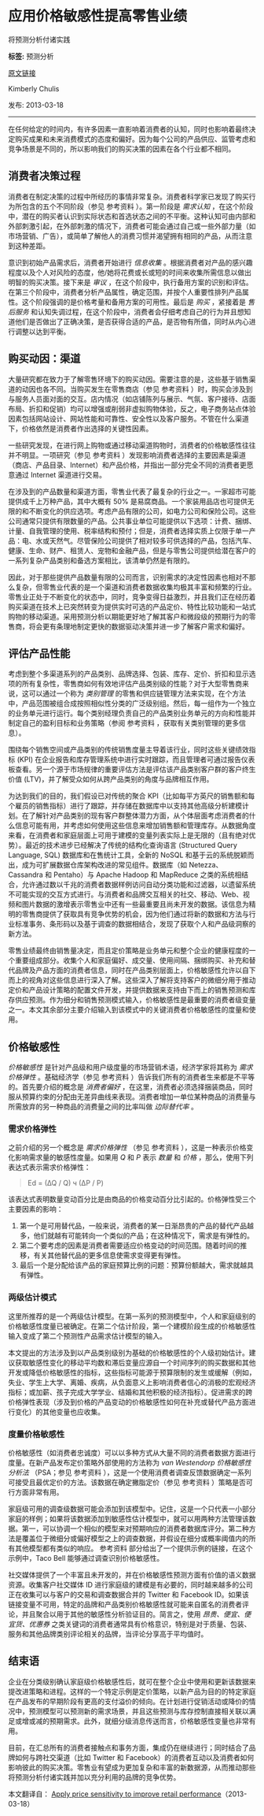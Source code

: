 # 应用价格敏感性提高零售业绩
将预测分析付诸实践

**标签:** 预测分析

[原文链接](https://developer.ibm.com/zh/articles/ba-price-sensitivity/)

Kimberly Chulis

发布: 2013-03-18

* * *

在任何给定的时间内，有许多因素一直影响着消费者的认知，同时也影响着最终决定购买成果和未来消费模式的态度和偏好。因为每个公司的产品供应、监管考虑和竞争场景是不同的，所以影响我们的购买决策的因素在各个行业都不相同。

## 消费者决策过程

消费者在制定决策的过程中所经历的事情非常复杂。消费者科学家已发现了购买行为所包含的五个不同阶段（参见 参考资料 ）。第一阶段是 _需求认知_ ，在这个阶段中，潜在的购买者认识到实际状态和首选状态之间的不平衡。这种认知可由内部和外部刺激引起，在外部刺激的情况下，消费者可能会通过自己或一些外部力量（如市场营销、广告），或简单了解他人的消费习惯并渴望拥有相同的产品，从而注意到这种差距。

意识到初始产品需求后，消费者开始进行 _信息收集_ 。根据消费者对产品的感兴趣程度以及个人对风险的态度，他/她将花费或长或短的时间来收集所需信息以做出明智的购买决策。接下来是 _审议_ ，在这个阶段中，执行备用方案的识别和评估。在第三个阶段中，消费者分析产品属性，确定范围，并按个人重要性排列产品属性。这个阶段强调的是价格考量和备用方案的可用性。最后是 _购买_ ，紧接着是 _售后服务_ 和认知失调过程，在这个阶段中，消费者会仔细考虑自己的行为并且想知道他们是否做出了正确决策，是否获得合适的产品，是否物有所值，同时从内心进行调整以达到平衡。

## 购买动因：渠道

大量研究都在致力于了解零售环境下的购买动因。需要注意的是，这些基于销售渠道的动因也各不同。当购买发生在零售商店（参见 参考资料 ）时，购买会涉及到与服务人员面对面的交互。店内情况（如店铺陈列与展示、气氛、客户接待、店面布局、折扣和促销）均可以增强或削弱非虚拟购物体验，反之，电子商务站点体验因素包括网站设计、网站性能和可靠性、安全性以及客户服务。不管在什么渠道下，价格依然是消费者作出选择的关键性因素。

一些研究发现，在进行网上购物或通过移动渠道购物时，消费者的价格敏感性往往并不明显。一项研究（参见 参考资料 ）发现影响消费者选择的主要因素是渠道（商店、产品目录、Internet）和产品价格，并指出一部分完全不同的消费者更愿意通过 Internet 渠道进行交易。

在涉及到的产品数量和渠道方面，零售业代表了最复杂的行业之一。一家超市可能提供成千上万种产品，其中大概有 50% 是易腐商品。一个家装用品店也可提供无限的和不断变化的供应选项。考虑产品有限的公司，如电力公司和保险公司。这些公司通常只提供有限数量的产品。公共事业单位可能提供以下选项：计费、捆绑、计量、自我管理的使用、税率结构和预付；但是，消费者选择实质上仅限于单一产品：电、水或天然气。尽管保险公司提供了相对较多可供选择的产品，包括汽车、健康、生命、财产、租赁人、宠物和金融产品，但是与零售公司提供给潜在客户的一系列复杂产品类别和备选方案相比，该清单仍然是有限的。

因此，对于那些提供产品数量有限的公司而言，识别需求的决定性因素也相对不那么复杂，但零售业代表的是一个渠道和消费者数据收集均极其丰富和频繁的行业。零售业正处于不断变化的状态中，同时，竞争变得日益激烈，并且我们正在经历着购买渠道在技术上已突然转变为提供实时可选的产品定价、特性比较功能和一站式购物的移动渠道。采用预测分析以期能更好地了解其客户和微段级的预期行为的零售商，将会更有条理地制定更快的数据驱动决策并进一步了解客户需求和偏好。

## 评估产品性能

考虑到整个多渠道系列的产品类别、品牌选择、包装、库存、定价、折扣和显示选项的所有复杂性，零售商如何有效地评估产品类别级的性能？对于大型零售商来说，这可以通过一个称为 _类别管理_ 的零售和供应链管理方法来实现，在个方法中，产品范围被组合成按照相似性分类的广泛级别组。然后，每一组作为一个独立的业务单元进行运行。每个类别经理负责自己的产品类别业务单元的方向和性能并制定自己的盈利目标和业务策略（参阅 参考资料 ，获取有关类别管理的更多信息）。

围绕每个销售空间或产品类别的传统销售度量主导着该行业，同时这些关键绩效指标 (KPI) 在企业报告和库存管理系统中进行实时跟踪，而且管理者可通过报告仪表板查看。另一个源于市场规律的重要评估方法是评估该产品类别客户群的客户终生价值 (LTV)，并了解受众如何从跨产品类别的角度与品牌相互作用。

为达到我们的目的，我们假设已对传统的聚合 KPI（比如每平方英尺的销售额和每个雇员的销售指标）进行了跟踪，并存储在数据库中以支持其他高级分析建模计划。在了解针对产品类别的现有客户群整体潜力方面，从个体层面考虑消费者的什么信息可能有用，并考虑如何使用这些信息来增加销售额和管理库存。从数据角度来看，在消费者和家庭层面上可用于建模的变量列表实际上是无限的（且有绝对优势）。最近的技术进步已经解决了传统的结构化查询语言 (Structured Query Language, SQL) 数据库和在售统计工具，全新的 NoSQL 和基于云的系统脱颖而出，成为可扩展数据仓库架构改进的常见组件。数据库（如 Netezza、Cassandra 和 Pentaho）与 Apache Hadoop 和 MapReduce 之类的系统相结合，允许通过数以千兆的消费者数据样例访问自动分类功能和过滤器，以遗留系统不可能实现的交互方式进行。与消费者和品牌交互相关的社交、移动、Web、视频和图片数据的激增表示零售业中还有一些最重要且尚未开发的数据。该信息为精明的零售商提供了获取具有竞争优势的机会，因为他们通过将新的数据和方法与行业标准事务、条形码以及基于调查的数据相结合，发现了获取个人和产品级洞察的新方法。

零售业绩最终由销售量决定，而且定价策略是业务单元和整个企业的健康程度的一个重要组成部分。收集个人和家庭偏好、成交量、使用间隔、捆绑购买、补充和替代品牌及产品方面的消费者信息，同时在产品类别层面上，价格敏感性允许以自下而上的视角对这些信息进行深入了解。这些深入了解将支持客户的微细分用于推动定价和产品设计策略的配置文件开发，并提供数据来支持由下而上的销售预测和库存供应预测。作为细分和销售预测模式输入，价格敏感性是最重要的消费者级变量之一。本文其余部分主要介绍输入到该模式中的关键消费者价格敏感性的度量和使用。

## 价格敏感性

_价格敏感性_ 是针对产品级和用户级度量的市场营销术语，经济学家将其称为 _需求价格弹性_ 。基础经济学（参见 参考资料 ）告诉我们所有的消费者生来都是不平等的。首先要介绍的概念是 _消费者偏好_ ，在这里，消费者必须选择捆装商品，同时服从预算约束的分配由无差异曲线来表现。消费者增加一单位某种商品的消费量与所需放弃的另一种商品的消费量之间的比率叫做 _边际替代率_ 。

### 需求价格弹性

之前介绍的另一个概念是 _需求价格弹性_ （参见 参考资料 ），这是一种表示价格变化影响需求量的敏感性度量。如果用 _Q_ 和 _P_ 表示 _数量_ 和 _价格_ ，那么，使用下列表达式表示需求价格弹性：

> Ed = (∆Q / Q) ч (∆P / P)

该表达式表明数量变动百分比是由商品的价格变动百分比引起的。价格弹性受三个主要因素的影响：

1. 第一个是可用替代品，一般来说，消费者的某一日渐昂贵的产品的替代产品越多，他们就越有可能转向一个类似的产品；在这种情况下，需求是有弹性的。
2. 第二个要考虑的因素是消费者需要适应价格变动的时间范围。随着时间的推移，有关其他替代品的更多信息使需求变得更有弹性。
3. 最后一个是分配给该产品的家庭预算比例的问题：预算份额越大，需求就越具有弹性。

### 两级估计模式

这里所推荐的是一个两级估计模型。在第一系列的预测模型中，个人和家庭级别的价格敏感性度量已被确定。在第二个估计阶段，第一个建模阶段生成的价格敏感性输入变成了第二个预测性产品需求估计模型的输入。

本文提出的方法涉及到以产品类别级别为基础的价格敏感性的个人级初始估计。建议获取敏感性变化的移动平均数和滞后变量应源自一个时间序列的购买数据和其他开发或降低价格敏感性的指标，这些指标可能源于预算限制的发生或缓解（例如，失业、学生上大学、离婚、疾病，从负面意义上影响消费者信心的消极的宏观经济指标；或加薪、孩子完成大学学业、结婚和其他积极的经济指标）。促进需求的跨价格弹性表现（涉及到价格的产品变动的价格敏感性如何在补充或替代产品方面进行变化）的其他变量也应收集。

### 度量价格敏感性

价格敏感性（如消费者忠诚度）可以以多种方式从大量不同的消费者数据方面进行度量。在新产品发布定价策略外部使用的方法称为 _van Westendorp 价格敏感性分析法_ （PSA；参见 参考资料 ），这是一个使用消费者调查反馈数据确定一系列可接受且最优定价的方法。该数据在确定撇脂定价（参见 参考资料 ）策略是否可行方面非常有用。

家庭级可用的调查级数据可能会添加到该模型中。记住，这是一个只代表一小部分家庭的样例；如果将该数据添加到敏感性估计模型中，就可以用两种方法管理该数据。第一，可以协调一个相似的模型来对预期响应的消费者数据库评分。第二种方法是覆盖位于微细分或偏好模型之上的调查数据，并假设在细分或概率阈值内的所有其他模型都有类似的响应。 参考资料 部分给出了一个提供示例的链接，在这个示例中，Taco Bell 能够通过调查识别价格敏感性。

社交媒体提供了一个丰富且未开发的，并在价格敏感性预测方面有价值的语义数据资源。收集客户社交媒体 ID 进行家庭级的建模是有必要的，同时越来越多的公司正在收集可以与客户的交易和调查数据合并的 Twitter 和 Facebook ID。如果该链接变量不可用，特定的品牌和产品类别价格敏感性就可能来自匿名的消费者评论，并且聚合以用于其他的敏感性分析验证目的。简言之，使用 _昂贵、便宜、便宜货、优惠券_ 之类关键词的消费者通常具有价格意识，特别是对于质量、包装、服务和其他品牌类别评论相关的品牌，当评论分享高于平均值时。

## 结束语

企业在分类级别确认家庭级价格敏感性后，就可在整个企业中使用和更新该数据来提改进策略和进程。这样的一个特定示例是定价策略，以新产品为目的的特定家庭在产品发布的早期阶段有更高的支付溢价的倾向。在计划进行促销活动或降价的情况中，预测模型可以预测新的需求场景，并且这些预测与库存控制直接相关联以满足或增或减的预期需求。此外，就细分级消息传送而言，价格敏感性变量也非常有用。

目前，在汇总所有的消费者接触点和事务方面，集成仍在继续进行；同时结合了品牌如何与跨社交渠道（比如 Twitter 和 Facebook）的消费者互动以及消费者如何影响彼此的购买决策。零售业有望成为更加复杂和丰富的新数据源，从而推动那些将预测分析付诸实践并加以充分利用的品牌的竞争优势。

本文翻译自： [Apply price sensitivity to improve retail performance](https://developer.ibm.com/articles/ba-price-sensitivity/)（2013-03-18）